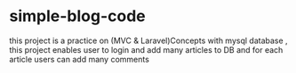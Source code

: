 # simple-blog-code
this project is a practice on (MVC &amp; Laravel)Concepts with mysql database , this project enables user to login and add many articles to DB and for each article users can add many comments    
